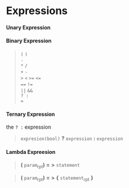 # Expressions

#### Unary Expression

#### Binary Expression
> `(` `)`\
> `.`\
>`*` `/`\
>`+` `-`\
>`>` `<` `>=` `<=`\
>`==` `!=`\
>`||` `&&`\
>`? :`\
>`=`
#### Ternary Expression
the `? :` expression

>  `expresion(bool)` **?** `expression` **:** `expression`


#### Lambda Expreesion
> **(** `param`<sub>rpt</sub>**)** **=** **>** `statement`

> **(** `param`<sub>rpt</sub>**)** **=** **>** 
> **{**
    `statement`<sub>rpt</sub>
> **}**